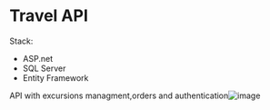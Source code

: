 # Travel API

Stack:
- ASP.net
- SQL Server
- Entity Framework

API with excursions managment,orders and authentication![image](https://user-images.githubusercontent.com/92157165/234266464-8efad161-e7bb-4559-8751-06c07ee6e790.png)
